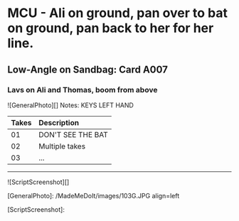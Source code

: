 # MCU - Ali on ground, pan over to bat on ground, pan back to her for her line.

## Low-Angle on Sandbag: Card A007

### Lavs on Ali and Thomas, boom from above

![GeneralPhoto][]
Notes: KEYS LEFT HAND

| Takes | Description |
|:---|:----|
| 01 | DON'T SEE THE BAT |
| 02 | Multiple takes |
| 03 | ... |

----

![ScriptScreenshot][]


[GeneralPhoto]:  /MadeMeDoIt/images/103G.JPG align=left

[ScriptScreenshot]: 